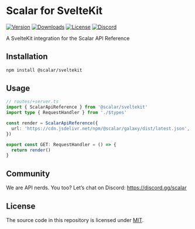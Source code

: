 # Scalar for SvelteKit

[![Version](https://img.shields.io/npm/v/%40scalar/sveltekit)](https://www.npmjs.com/package/@scalar/sveltekit)
[![Downloads](https://img.shields.io/npm/dm/%40scalar/sveltekit)](https://www.npmjs.com/package/@scalar/sveltekit)
[![License](https://img.shields.io/npm/l/%40scalar%2Fsveltekit)](https://www.npmjs.com/package/@scalar/sveltekit)
[![Discord](https://img.shields.io/discord/1135330207960678410?style=flat&color=5865F2)](https://discord.gg/scalar)

A SvelteKit integration for the Scalar API Reference

## Installation

```bash
npm install @scalar/sveltekit
```

## Usage

```ts
// routes/+server.ts
import { ScalarApiReference } from '@scalar/sveltekit'
import type { RequestHandler } from './$types'

const render = ScalarApiReference({
  url: 'https://cdn.jsdelivr.net/npm/@scalar/galaxy/dist/latest.json',
})

export const GET: RequestHandler = () => {
  return render()
}
```

## Community

We are API nerds. You too? Let’s chat on Discord: <https://discord.gg/scalar>

## License

The source code in this repository is licensed under [MIT](https://github.com/scalar/scalar/blob/main/LICENSE).

